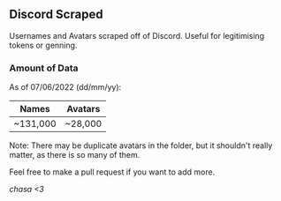 ## Discord Scraped
Usernames and Avatars scraped off of Discord.
Useful for legitimising tokens or genning.

### Amount of Data
As of 07/06/2022 (dd/mm/yy):

| Names    | Avatars |
|----------|---------|
| ~131,000 | ~28,000 |

Note: There may be duplicate avatars in the folder, but it shouldn't really matter, as there is so many of them.

Feel free to make a pull request if you want to add more.

*chasa <3*
